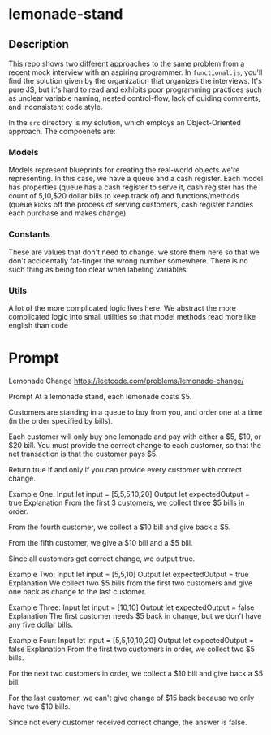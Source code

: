 # lemonade-stand

## Description

This repo shows two different approaches to the same problem from a recent mock interview with an aspiring programmer. 
In `functional.js`, you'll find the solution given by the organization that organizes the interviews. It's pure JS, but it's hard to read and exhibits poor programming practices such as unclear variable naming, nested control-flow, lack of guiding comments, and inconsistent code style.

In the `src` directory is my solution, which employs an Object-Oriented approach. The compoenets are:

### Models
Models represent blueprints for creating the real-world objects we're representing. In this case, we have a queue and a cash register. Each model has properties (queue has a cash register to serve it, cash register has the count of $5,$10,$20 dollar bills to keep track of) and functions/methods (queue kicks off the process of serving customers, cash register handles each purchase and makes change).

### Constants
These are values that don't need to change. we store them here so that we don't accidentally fat-finger the wrong number somewhere. There is no such thing as being too clear when labeling variables.

### Utils
A lot of the more complicated logic lives here. We abstract the more complicated logic into small utilities so that model methods read more like english than code

# Prompt

Lemonade Change
https://leetcode.com/problems/lemonade-change/

Prompt
At a lemonade stand, each lemonade costs $5.

Customers are standing in a queue to buy from you, and order one at a time (in the order specified by bills).

Each customer will only buy one lemonade and pay with either a $5, $10, or $20 bill. You must provide the correct change to each customer, so that the net transaction is that the customer pays $5.

Return true if and only if you can provide every customer with correct change.

Example One:
Input
let input = [5,5,5,10,20]
Output
let expectedOutput = true
Explanation
From the first 3 customers, we collect three $5 bills in order.

From the fourth customer, we collect a $10 bill and give back a $5.

From the fifth customer, we give a $10 bill and a $5 bill.

Since all customers got correct change, we output true.

Example Two:
Input
let input = [5,5,10]
Output
let expectedOutput = true
Explanation
We collect two $5 bills from the first two customers and give one back as change to the last customer.

Example Three:
Input
let input = [10,10]
Output
let expectedOutput = false
Explanation
The first customer needs $5 back in change, but we don't have any five dollar bills.

Example Four:
Input
let input = [5,5,10,10,20]
Output
let expectedOutput = false
Explanation
From the first two customers in order, we collect two $5 bills.

For the next two customers in order, we collect a $10 bill and give back a $5 bill.

For the last customer, we can't give change of $15 back because we only have two $10 bills.

Since not every customer received correct change, the answer is false.
